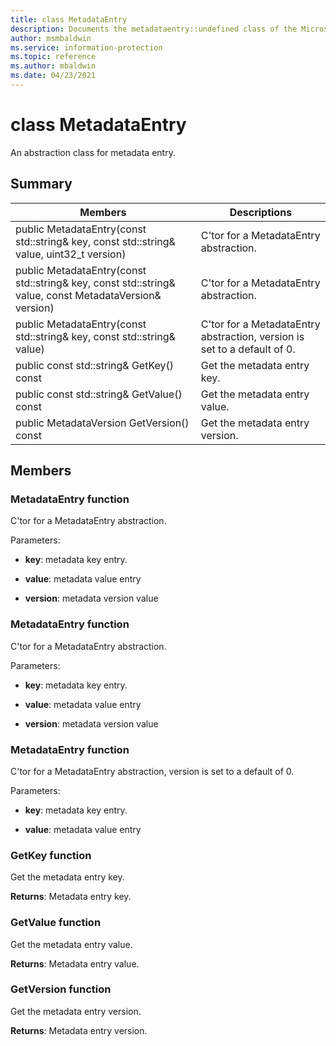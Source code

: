 ```yaml
---
title: class MetadataEntry 
description: Documents the metadataentry::undefined class of the Microsoft Information Protection (MIP) SDK.
author: msmbaldwin
ms.service: information-protection
ms.topic: reference
ms.author: mbaldwin
ms.date: 04/23/2021
---
```


# class MetadataEntry 
An abstraction class for metadata entry.
  
## Summary
 Members                        | Descriptions                                
--------------------------------|---------------------------------------------
public MetadataEntry(const std::string& key, const std::string& value, uint32_t version)  |  C'tor for a MetadataEntry abstraction.
public MetadataEntry(const std::string& key, const std::string& value, const MetadataVersion& version)  |  C'tor for a MetadataEntry abstraction.
public MetadataEntry(const std::string& key, const std::string& value)  |  C'tor for a MetadataEntry abstraction, version is set to a default of 0.
public const std::string& GetKey() const  |  Get the metadata entry key.
public const std::string& GetValue() const  |  Get the metadata entry value.
public MetadataVersion GetVersion() const  |  Get the metadata entry version.
  
## Members
  
### MetadataEntry function
C'tor for a MetadataEntry abstraction.

Parameters:  
* **key**: metadata key entry. 


* **value**: metadata value entry 


* **version**: metadata version value


  
### MetadataEntry function
C'tor for a MetadataEntry abstraction.

Parameters:  
* **key**: metadata key entry. 


* **value**: metadata value entry 


* **version**: metadata version value


  
### MetadataEntry function
C'tor for a MetadataEntry abstraction, version is set to a default of 0.

Parameters:  
* **key**: metadata key entry. 


* **value**: metadata value entry


  
### GetKey function
Get the metadata entry key.

  
**Returns**: Metadata entry key.
  
### GetValue function
Get the metadata entry value.

  
**Returns**: Metadata entry value.
  
### GetVersion function
Get the metadata entry version.

  
**Returns**: Metadata entry version.